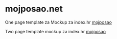 # mojposao.net
One page template za Mockup za index.hr
<a class="btn btn-primary btn-xl js-scroll-trigger" role="button" href="https://amkyn.github.io/mojposao.net/ihr/">mojposao</a>
<p>
Two page template mockup za index.hr
<a class="btn btn-primary btn-xl js-scroll-trigger" role="button" href="https://amkyn.github.io/mojposao.net/ihr/">mojposao</a>
